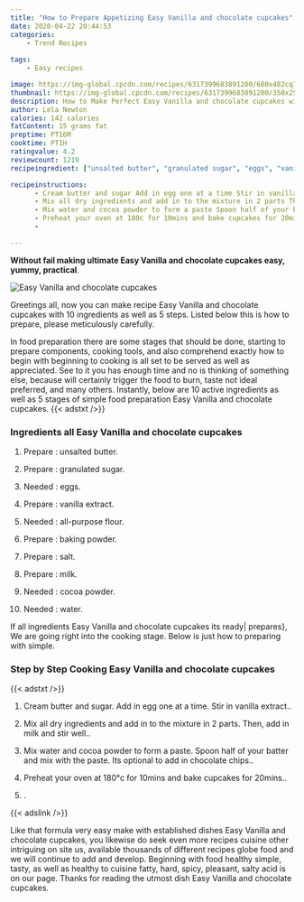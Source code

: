```yaml
---
title: "How to Prepare Appetizing Easy Vanilla and chocolate cupcakes"
date: 2020-04-22 20:44:53
categories:
    - Trend Recipes
    
tags:
    - Easy recipes

image: https://img-global.cpcdn.com/recipes/6317399683891200/680x482cq70/easy-vanilla-and-chocolate-cupcakes-recipe-main-photo.jpg
thumbnail: https://img-global.cpcdn.com/recipes/6317399683891200/350x250cq70/easy-vanilla-and-chocolate-cupcakes-recipe-main-photo.jpg
description: How to Make Perfect Easy Vanilla and chocolate cupcakes with 10 ingredients and 5 stages of easy cooking.
author: Lela Newton
calories: 142 calories
fatContent: 15 grams fat
preptime: PT16M
cooktime: PT1H
ratingvalue: 4.2
reviewcount: 1219
recipeingredient: ["unsalted butter", "granulated sugar", "eggs", "vanilla extract", "allpurpose flour", "baking powder", "salt", "milk", "cocoa powder", "water"]

recipeinstructions: 
      - Cream butter and sugar Add in egg one at a time Stir in vanilla extract 
      - Mix all dry ingredients and add in to the mixture in 2 parts Then add in milk and stir well 
      - Mix water and cocoa powder to form a paste Spoon half of your batter and mix with the paste Its optional to add in chocolate chips 
      - Preheat your oven at 180c for 10mins and bake cupcakes for 20mins 
      - 

---
```




**Without fail making ultimate Easy Vanilla and chocolate cupcakes easy, yummy, practical**. 


![Easy Vanilla and chocolate cupcakes](https://img-global.cpcdn.com/recipes/6317399683891200/680x482cq70/easy-vanilla-and-chocolate-cupcakes-recipe-main-photo.jpg "Easy Vanilla and chocolate cupcakes")




Greetings all, now you can make recipe Easy Vanilla and chocolate cupcakes with 10 ingredients as well as 5 steps. Listed below this is how to prepare, please meticulously carefully.

In food preparation there are some stages that should be done, starting to prepare components, cooking tools, and also comprehend exactly how to begin with beginning to cooking is all set to be served as well as appreciated. See to it you has enough time and no is thinking of something else, because will certainly trigger the food to burn, taste not ideal preferred, and many others. Instantly, below are 10 active ingredients as well as 5 stages of simple food preparation Easy Vanilla and chocolate cupcakes.
{{< adstxt />}}

### Ingredients all Easy Vanilla and chocolate cupcakes


1. Prepare  : unsalted butter.

1. Prepare  : granulated sugar.

1. Needed  : eggs.

1. Prepare  : vanilla extract.

1. Needed  : all-purpose flour.

1. Prepare  : baking powder.

1. Prepare  : salt.

1. Prepare  : milk.

1. Needed  : cocoa powder.

1. Needed  : water.



If all ingredients Easy Vanilla and chocolate cupcakes its ready| prepares}, We are going right into the cooking stage. Below is just how to preparing with simple.

### Step by Step Cooking Easy Vanilla and chocolate cupcakes

{{< adstxt />}}


1. Cream butter and sugar. Add in egg one at a time. Stir in vanilla extract..



1. Mix all dry ingredients and add in to the mixture in 2 parts. Then, add in milk and stir well..



1. Mix water and cocoa powder to form a paste. Spoon half of your batter and mix with the paste. Its optional to add in chocolate chips..



1. Preheat your oven at 180°c for 10mins and bake cupcakes for 20mins..



1. .





{{< adslink />}}

Like that formula very easy make with established dishes Easy Vanilla and chocolate cupcakes, you likewise do seek even more recipes cuisine other intriguing on site us, available thousands of different recipes globe food and we will continue to add and develop. Beginning with food healthy simple, tasty, as well as healthy to cuisine fatty, hard, spicy, pleasant, salty acid is on our page. Thanks for reading the utmost dish Easy Vanilla and chocolate cupcakes.
